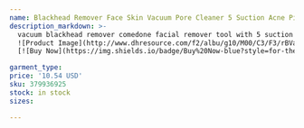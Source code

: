 ```yaml
---
name: Blackhead Remover Face Skin Vacuum Pore Cleaner 5 Suction Acne Pimple Removal Tool Mini Facial Steamer drop ship epack
description_markdown: >-
  vacuum blackhead remover comedone facial remover tool with 5 suction Any questions, welcome to ask me Welcome drop ship order
  ![Product Image](http://www.dhresource.com/f2/albu/g10/M00/C3/F3/rBVaWV4W-ziAHc5NAABosdWQZUA712.jpg)
  [![Buy Now](https://img.shields.io/badge/Buy%20Now-blue?style=for-the-badge&logo=none)](https://www.tkqlhce.com/click-100820740-14451685?url=http%3A%2F%2Fwww.dhgate.com%2Fproduct%2F12-colors-2016-latest-arrival-colour-pop%2F379936925.html)

garment_type:
price: '10.54 USD'
sku: 379936925
stock: in stock
sizes:

---
```

